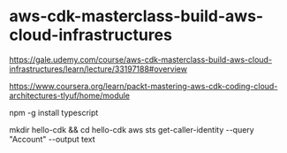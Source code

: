 # aws-cdk-masterclass-build-aws-cloud-infrastructures
https://gale.udemy.com/course/aws-cdk-masterclass-build-aws-cloud-infrastructures/learn/lecture/33197188#overview

https://www.coursera.org/learn/packt-mastering-aws-cdk-coding-cloud-architectures-tlyuf/home/module

 npm -g install typescript
 
 mkdir hello-cdk && cd hello-cdk
 aws sts get-caller-identity --query "Account" --output text
